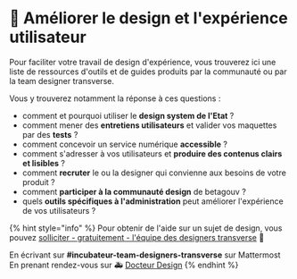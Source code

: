 # 💎 Améliorer le design et l'expérience utilisateur

Pour faciliter votre travail de design d'expérience, vous trouverez ici une liste de ressources d'outils et de guides produits par la communauté ou par la team designer transverse.&#x20;

Vous y trouverez notamment la réponse à ces questions : &#x20;

* comment et pourquoi utiliser le **design system de l'Etat** ?
* comment mener des **entretiens utilisateurs** et valider vos maquettes par des **tests** ?&#x20;
* comment concevoir un service numérique **accessible** ?
* comment s'adresser à vos utilisateurs et **produire des contenus clairs et lisibles** ?
* comment **recruter** le ou la designer qui convienne aux besoins de votre produit ?
* comment **participer à la communauté design** de betagouv ?
* quels **outils spécifiques à l'administration** peut améliorer l'expérience de vos utilisateurs ?

{% hint style="info" %}
Pour obtenir de l'aide sur un sujet de design, vous pouvez [solliciter - gratuitement - l'équipe des designers transverse](../je-sollicite-de-laide-transverse/design-ux.md) 👋

En écrivant sur **#incubateur-team-designers-transverse** sur Mattermost\
En prenant rendez-vous sur 🚑 [Docteur Design](https://airtable.com/shrPuyfNR9ggNsEaQ)
{% endhint %}
